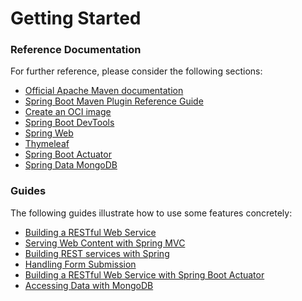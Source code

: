 # Getting Started

### Reference Documentation
For further reference, please consider the following sections:

* [Official Apache Maven documentation](https://maven.apache.org/guides/index.html)
* [Spring Boot Maven Plugin Reference Guide](https://docs.spring.io/spring-boot/docs/3.1.2/maven-plugin/reference/html/)
* [Create an OCI image](https://docs.spring.io/spring-boot/docs/3.1.2/maven-plugin/reference/html/#build-image)
* [Spring Boot DevTools](https://docs.spring.io/spring-boot/docs/3.1.2/reference/htmlsingle/#using.devtools)
* [Spring Web](https://docs.spring.io/spring-boot/docs/3.1.2/reference/htmlsingle/#web)
* [Thymeleaf](https://docs.spring.io/spring-boot/docs/3.1.2/reference/htmlsingle/#web.servlet.spring-mvc.template-engines)
* [Spring Boot Actuator](https://docs.spring.io/spring-boot/docs/3.1.2/reference/htmlsingle/#actuator)
* [Spring Data MongoDB](https://docs.spring.io/spring-boot/docs/3.1.2/reference/htmlsingle/#data.nosql.mongodb)

### Guides
The following guides illustrate how to use some features concretely:

* [Building a RESTful Web Service](https://spring.io/guides/gs/rest-service/)
* [Serving Web Content with Spring MVC](https://spring.io/guides/gs/serving-web-content/)
* [Building REST services with Spring](https://spring.io/guides/tutorials/rest/)
* [Handling Form Submission](https://spring.io/guides/gs/handling-form-submission/)
* [Building a RESTful Web Service with Spring Boot Actuator](https://spring.io/guides/gs/actuator-service/)
* [Accessing Data with MongoDB](https://spring.io/guides/gs/accessing-data-mongodb/)

